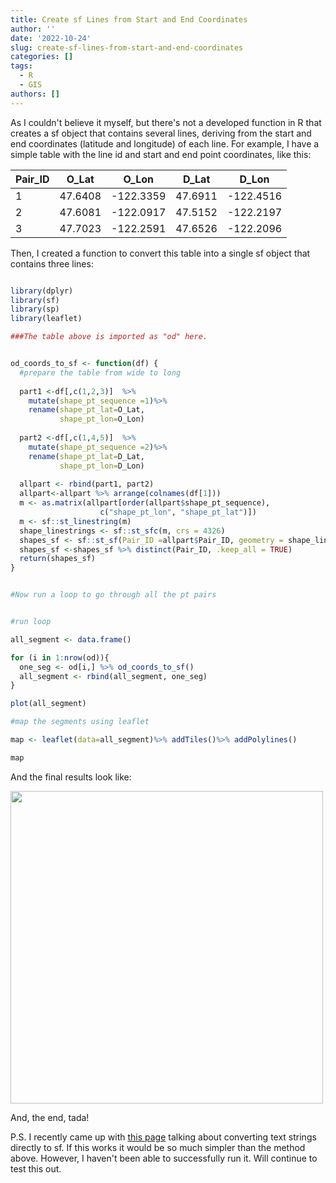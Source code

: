 ```yaml
---
title: Create sf Lines from Start and End Coordinates
author: ''
date: '2022-10-24'
slug: create-sf-lines-from-start-and-end-coordinates
categories: []
tags:
  - R
  - GIS
authors: []
---
```



As I couldn't believe it myself, but there's not a developed function in R that creates a sf object that contains several lines, deriving from the start and end coordinates (latitude and longitude) of each line. For example, I have a simple table with the line id and start and end point coordinates, like this:




| Pair_ID       |  O_Lat    | O_Lon  |  D_Lat |D_Lon
|---------------------------------------|-------|------|---|---|
| 1 |   47.6408    |    -122.3359  | 47.6911  |  -122.4516 |
| 2 |   47.6081    |   -122.0917   | 47.5152  |-122.2197   |
| 3 |     47.7023  |  -122.2591    |  47.6526 | -122.2096  |

Then, I created a function to convert this table into a single sf object that contains three lines:



```r

library(dplyr)
library(sf)
library(sp)
library(leaflet)

###The table above is imported as "od" here.


od_coords_to_sf <- function(df) {
  #prepare the table from wide to long
  
  part1 <-df[,c(1,2,3)]  %>%
    mutate(shape_pt_sequence =1)%>%
    rename(shape_pt_lat=O_Lat,
           shape_pt_lon=O_Lon)
  
  part2 <-df[,c(1,4,5)]  %>%
    mutate(shape_pt_sequence =2)%>%
    rename(shape_pt_lat=D_Lat,
           shape_pt_lon=D_Lon)
  
  allpart <- rbind(part1, part2)
  allpart<-allpart %>% arrange(colnames(df[1]))
  m <- as.matrix(allpart[order(allpart$shape_pt_sequence),
                    c("shape_pt_lon", "shape_pt_lat")])
  m <- sf::st_linestring(m)
  shape_linestrings <- sf::st_sfc(m, crs = 4326)
  shapes_sf <- sf::st_sf(Pair_ID =allpart$Pair_ID, geometry = shape_linestrings)
  shapes_sf <-shapes_sf %>% distinct(Pair_ID, .keep_all = TRUE)
  return(shapes_sf)
}


#Now run a loop to go through all the pt pairs


#run loop

all_segment <- data.frame()

for (i in 1:nrow(od)){
  one_seg <- od[i,] %>% od_coords_to_sf()
  all_segment <- rbind(all_segment, one_seg)
}

plot(all_segment)

#map the segments using leaflet

map <- leaflet(data=all_segment)%>% addTiles()%>% addPolylines()

map

```

And the final results look like:





<img src="https://github.com/adventuremeng/website_img/blob/master/post/two_coords_line/coords_to_line.PNG?raw=true" alt="" width=500px />


And, the end, tada!


P.S. I recently came up with [this page](https://stackoverflow.com/questions/61958296/convert-character-linestring-to-geometry-in-sf) talking about converting text strings directly to sf. If this works it would be so much simpler than the method above. However, I haven't been able to successfully run it. Will continue to test this out.
